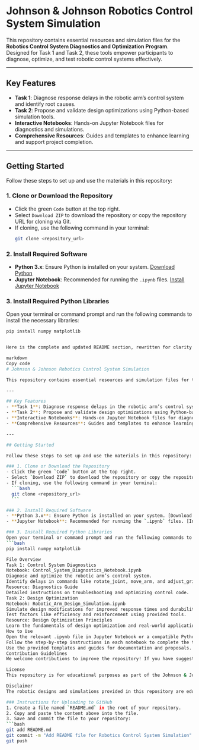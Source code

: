 # Johnson & Johnson Robotics Control System Simulation

This repository contains essential resources and simulation files for the **Robotics Control System Diagnostics and Optimization Program**. Designed for Task 1 and Task 2, these tools empower participants to diagnose, optimize, and test robotic control systems effectively.

---

## Key Features
- **Task 1**: Diagnose response delays in the robotic arm’s control system and identify root causes.
- **Task 2**: Propose and validate design optimizations using Python-based simulation tools.
- **Interactive Notebooks**: Hands-on Jupyter Notebook files for diagnostics and simulations.
- **Comprehensive Resources**: Guides and templates to enhance learning and support project completion.

---

## Getting Started

Follow these steps to set up and use the materials in this repository:

### 1. Clone or Download the Repository
   - Click the green `Code` button at the top right.
   - Select `Download ZIP` to download the repository or copy the repository URL for cloning via Git.
   - If cloning, use the following command in your terminal:
     ```bash
     git clone <repository_url>
     ```

### 2. Install Required Software
   - **Python 3.x**: Ensure Python is installed on your system. [Download Python](https://www.python.org/downloads/)
   - **Jupyter Notebook**: Recommended for running the `.ipynb` files. [Install Jupyter Notebook](https://jupyter.org/install)

### 3. Install Required Python Libraries
   Open your terminal or command prompt and run the following commands to install the necessary libraries:
   ```bash
   pip install numpy matplotlib


Here is the complete and updated README section, rewritten for clarity and to be pasted directly into a GitHub repository:

markdown
Copy code
# Johnson & Johnson Robotics Control System Simulation

This repository contains essential resources and simulation files for the **Robotics Control System Diagnostics and Optimization Program**. Designed for Task 1 and Task 2, these tools empower participants to diagnose, optimize, and test robotic control systems effectively.

---

## Key Features
- **Task 1**: Diagnose response delays in the robotic arm’s control system and identify root causes.
- **Task 2**: Propose and validate design optimizations using Python-based simulation tools.
- **Interactive Notebooks**: Hands-on Jupyter Notebook files for diagnostics and simulations.
- **Comprehensive Resources**: Guides and templates to enhance learning and support project completion.

---

## Getting Started

Follow these steps to set up and use the materials in this repository:

### 1. Clone or Download the Repository
   - Click the green `Code` button at the top right.
   - Select `Download ZIP` to download the repository or copy the repository URL for cloning via Git.
   - If cloning, use the following command in your terminal:
     ```bash
     git clone <repository_url>
     ```

### 2. Install Required Software
   - **Python 3.x**: Ensure Python is installed on your system. [Download Python](https://www.python.org/downloads/)
   - **Jupyter Notebook**: Recommended for running the `.ipynb` files. [Install Jupyter Notebook](https://jupyter.org/install)

### 3. Install Required Python Libraries
   Open your terminal or command prompt and run the following commands to install the necessary libraries:
   ```bash
   pip install numpy matplotlib

File Overview
Task 1: Control System Diagnostics
Notebook: Control_System_Diagnostics_Notebook.ipynb
Diagnose and optimize the robotic arm’s control system.
Identify delays in commands like rotate_joint, move_arm, and adjust_grip.
Resource: Diagnostics Guide
Detailed instructions on troubleshooting and optimizing control code.
Task 2: Design Optimization
Notebook: Robotic_Arm_Design_Simulation.ipynb
Simulate design modifications for improved response times and durability.
Test factors like efficiency and reinforcement using provided tools.
Resource: Design Optimization Principles
Learn the fundamentals of design optimization and real-world applications.
How to Use
Open the relevant .ipynb file in Jupyter Notebook or a compatible Python environment.
Follow the step-by-step instructions in each notebook to complete the tasks.
Use the provided templates and guides for documentation and proposals.
Contribution Guidelines
We welcome contributions to improve the repository! If you have suggestions or find issues, please create a pull request or submit an issue.

License
This repository is for educational purposes as part of the Johnson & Johnson Robotics Control System Simulation Program. The content and tools are not intended for commercial use.

Disclaimer
The robotic designs and simulations provided in this repository are educational approximations. They do not represent actual Johnson & Johnson robotic systems.

### Instructions for Uploading to GitHub
1. Create a file named `README.md` in the root of your repository.
2. Copy and paste the content above into the file.
3. Save and commit the file to your repository:
   ```bash
   git add README.md
   git commit -m "Add README file for Robotics Control System Simulation"
   git push




